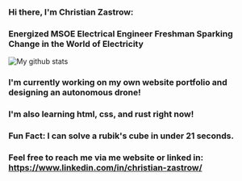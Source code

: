 ### Hi there, I'm Christian Zastrow:
### Energized MSOE Electrical Engineer Freshman Sparking Change in the World of Electricity

![My github stats](https://github-readme-stats.vercel.app/api?username=christianzastrow&theme=prussian)

### I'm currently working on my own website portfolio and designing an autonomous drone!
### I'm also learning html, css, and rust right now!

### Fun Fact: I can solve a rubik's cube in under 21 seconds.

### Feel free to reach me via me website or linked in: https://www.linkedin.com/in/christian-zastrow/
